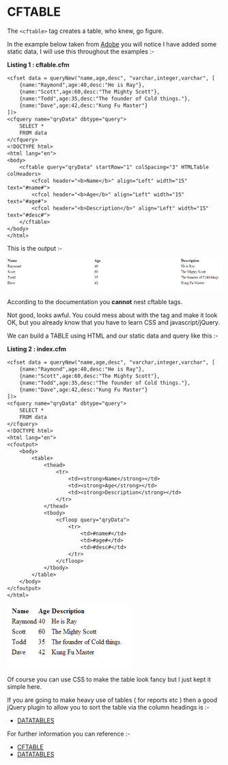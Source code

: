 CFTABLE
===

The `<cftable>` tag creates a table, who knew, go figure.

In the example below taken from [Adobe](http://livedocs.adobe.com/coldfusion/8/htmldocs/help.html?content=Tags_t_01.html) you will notice I have added some static data, I will use this throughout the examples :-

**Listing 1 : cftable.cfm**

    <cfset data = queryNew("name,age,desc", "varchar,integer,varchar", [
        {name:"Raymond",age:40,desc:"He is Ray"},
        {name:"Scott",age:60,desc:"The Mighty Scott"},
        {name:"Todd",age:35,desc:"The founder of Cold things."},
        {name:"Dave",age:42,desc:"Kung Fu Master"}
    ])>
    <cfquery name="qryData" dbtype="query">
        SELECT *
        FROM data
    </cfquery>
    <!DOCTYPE html>
    <html lang="en">
    <body>
        <cftable query="qryData" startRow="1" colSpacing="3" HTMLTable colHeaders>
            <cfcol header="<b>Name</b>" align="Left" width="15" text="#name#">
            <cfcol header="<b>Age</b>" align="Left" width="15" text="#age#">
            <cfcol header="<b>Description</b>" align="Left" width="15" text="#desc#">
        </cftable>
    </body>
    </html>


This is the output :-

![CFTABLE Example](images/t1.png)

According to the documentation you **cannot** nest cftable tags.

Not good, looks awful. You could mess about with the tag and make it look OK, but you already know that you have to learn CSS and javascript/jQuery.

We can build a TABLE using HTML and our static data and query like this :-

**Listing 2 : index.cfm**

    <cfset data = queryNew("name,age,desc", "varchar,integer,varchar", [
        {name:"Raymond",age:40,desc:"He is Ray"},
        {name:"Scott",age:60,desc:"The Mighty Scott"},
        {name:"Todd",age:35,desc:"The founder of Cold things."},
        {name:"Dave",age:42,desc:"Kung Fu Master"}
    ])>
    <cfquery name="qryData" dbtype="query">
        SELECT *
        FROM data
    </cfquery>
    <!DOCTYPE html>
    <html lang="en">
    <cfoutput>
        <body>
            <table>
                <thead>
                    <tr>
                        <td><strong>Name</strong></td>
                        <td><strong>Age</strong></td>
                        <td><strong>Description</strong></td>
                    </tr>
                </thead>
                <tbody>
                    <cfloop query="qryData">
                        <tr>
                            <td>#name#</td>
                            <td>#age#</td>
                            <td>#desc#</td>
                        </tr>
                    </cfloop>
                </tbody>
            </table>
        </body>
    </cfoutput>
    </html>

![HTML Example](images/t2.png)

Of course you can use CSS to make the table look fancy but I just kept it simple here.

If you are going to make heavy use of tables ( for reports etc ) then a good jQuery plugin to allow you to sort the table via the column headings is :-

* [DATATABLES](https://datatables.net/index)

For further information you can reference :-

* [CFTABLE](http://livedocs.adobe.com/coldfusion/8/htmldocs/help.html?content=Tags_t_01.html)
* [DATATABLES](https://datatables.net/index)

